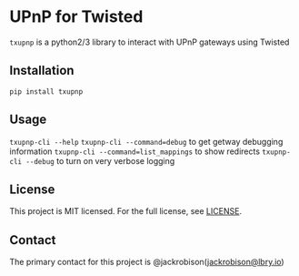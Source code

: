 # UPnP for Twisted

`txupnp` is a python2/3 library to interact with UPnP gateways using Twisted

## Installation

`pip install txupnp`

## Usage

`txupnp-cli --help`
`txupnp-cli --command=debug` to get getway debugging information
`txupnp-cli --command=list_mappings` to show redirects
`txupnp-cli --debug` to turn on very verbose logging

## License

This project is MIT licensed. For the full license, see [LICENSE](LICENSE).

## Contact

The primary contact for this project is @jackrobison(jackrobison@lbry.io)
